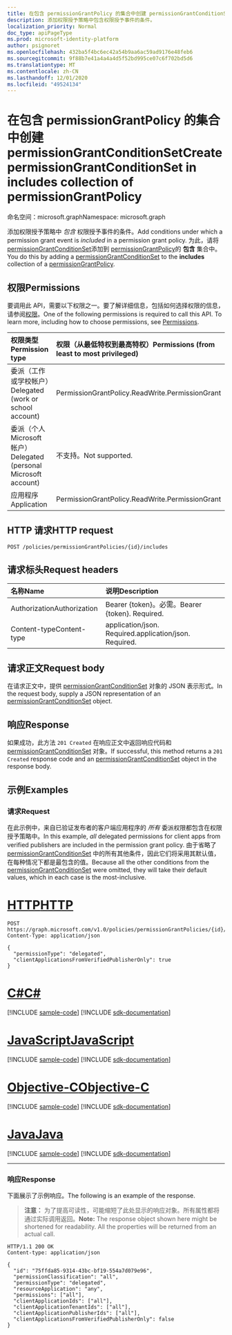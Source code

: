 ```yaml
---
title: 在包含 permissionGrantPolicy 的集合中创建 permissionGrantConditionSet
description: 添加权限授予策略中包含权限授予事件的条件。
localization_priority: Normal
doc_type: apiPageType
ms.prod: microsoft-identity-platform
author: psignoret
ms.openlocfilehash: 432ba5f4bc6ec42a54b9aa6ac59ad9176e48feb6
ms.sourcegitcommit: 9f88b7e41a4a4a4d5f52bd995ce07c6f702bd5d6
ms.translationtype: MT
ms.contentlocale: zh-CN
ms.lasthandoff: 12/01/2020
ms.locfileid: "49524134"
---
```

# <a name="create-permissiongrantconditionset-in-includes-collection-of-permissiongrantpolicy"></a><span data-ttu-id="b9069-103">在包含 permissionGrantPolicy 的集合中创建 permissionGrantConditionSet</span><span class="sxs-lookup"><span data-stu-id="b9069-103">Create permissionGrantConditionSet in includes collection of permissionGrantPolicy</span></span>

<span data-ttu-id="b9069-104">命名空间：microsoft.graph</span><span class="sxs-lookup"><span data-stu-id="b9069-104">Namespace: microsoft.graph</span></span>

<span data-ttu-id="b9069-105">添加权限授予策略中 *包含* 权限授予事件的条件。</span><span class="sxs-lookup"><span data-stu-id="b9069-105">Add conditions under which a permission grant event is *included* in a permission grant policy.</span></span> <span data-ttu-id="b9069-106">为此，请将 [permissionGrantConditionSet](../resources/permissiongrantconditionset.md)添加到 [permissionGrantPolicy](../resources/permissionGrantPolicy.md)的 **包含** 集合中。</span><span class="sxs-lookup"><span data-stu-id="b9069-106">You do this by adding a [permissionGrantConditionSet](../resources/permissiongrantconditionset.md) to the **includes** collection of a  [permissionGrantPolicy](../resources/permissionGrantPolicy.md).</span></span>

## <a name="permissions"></a><span data-ttu-id="b9069-107">权限</span><span class="sxs-lookup"><span data-stu-id="b9069-107">Permissions</span></span>

<span data-ttu-id="b9069-p102">要调用此 API，需要以下权限之一。要了解详细信息，包括如何选择权限的信息，请参阅[权限](/graph/permissions-reference)。</span><span class="sxs-lookup"><span data-stu-id="b9069-p102">One of the following permissions is required to call this API. To learn more, including how to choose permissions, see [Permissions](/graph/permissions-reference).</span></span>

|<span data-ttu-id="b9069-110">权限类型</span><span class="sxs-lookup"><span data-stu-id="b9069-110">Permission type</span></span>      | <span data-ttu-id="b9069-111">权限（从最低特权到最高特权）</span><span class="sxs-lookup"><span data-stu-id="b9069-111">Permissions (from least to most privileged)</span></span>              |
|:--------------------|:---------------------------------------------------------|
|<span data-ttu-id="b9069-112">委派（工作或学校帐户）</span><span class="sxs-lookup"><span data-stu-id="b9069-112">Delegated (work or school account)</span></span> | <span data-ttu-id="b9069-113">PermissionGrant</span><span class="sxs-lookup"><span data-stu-id="b9069-113">Policy.ReadWrite.PermissionGrant</span></span> |
|<span data-ttu-id="b9069-114">委派（个人 Microsoft 帐户）</span><span class="sxs-lookup"><span data-stu-id="b9069-114">Delegated (personal Microsoft account)</span></span> | <span data-ttu-id="b9069-115">不支持。</span><span class="sxs-lookup"><span data-stu-id="b9069-115">Not supported.</span></span>    |
|<span data-ttu-id="b9069-116">应用程序</span><span class="sxs-lookup"><span data-stu-id="b9069-116">Application</span></span> | <span data-ttu-id="b9069-117">PermissionGrant</span><span class="sxs-lookup"><span data-stu-id="b9069-117">Policy.ReadWrite.PermissionGrant</span></span> |

## <a name="http-request"></a><span data-ttu-id="b9069-118">HTTP 请求</span><span class="sxs-lookup"><span data-stu-id="b9069-118">HTTP request</span></span>

<!-- { "blockType": "ignored" } -->

```http
POST /policies/permissionGrantPolicies/{id}/includes
```

## <a name="request-headers"></a><span data-ttu-id="b9069-119">请求标头</span><span class="sxs-lookup"><span data-stu-id="b9069-119">Request headers</span></span>

| <span data-ttu-id="b9069-120">名称</span><span class="sxs-lookup"><span data-stu-id="b9069-120">Name</span></span>       | <span data-ttu-id="b9069-121">说明</span><span class="sxs-lookup"><span data-stu-id="b9069-121">Description</span></span>|
|:-----------|:----------|
| <span data-ttu-id="b9069-122">Authorization</span><span class="sxs-lookup"><span data-stu-id="b9069-122">Authorization</span></span> | <span data-ttu-id="b9069-p103">Bearer {token}。必需。</span><span class="sxs-lookup"><span data-stu-id="b9069-p103">Bearer {token}. Required.</span></span>  |
| <span data-ttu-id="b9069-125">Content-type</span><span class="sxs-lookup"><span data-stu-id="b9069-125">Content-type</span></span> | <span data-ttu-id="b9069-p104">application/json. Required.</span><span class="sxs-lookup"><span data-stu-id="b9069-p104">application/json. Required.</span></span> |

## <a name="request-body"></a><span data-ttu-id="b9069-128">请求正文</span><span class="sxs-lookup"><span data-stu-id="b9069-128">Request body</span></span>

<span data-ttu-id="b9069-129">在请求正文中，提供 [permissionGrantConditionSet](../resources/permissiongrantconditionset.md) 对象的 JSON 表示形式。</span><span class="sxs-lookup"><span data-stu-id="b9069-129">In the request body, supply a JSON representation of an [permissionGrantConditionSet](../resources/permissiongrantconditionset.md) object.</span></span>

## <a name="response"></a><span data-ttu-id="b9069-130">响应</span><span class="sxs-lookup"><span data-stu-id="b9069-130">Response</span></span>

<span data-ttu-id="b9069-131">如果成功，此方法 `201 Created` 在响应正文中返回响应代码和 [permissionGrantConditionSet](../resources/permissiongrantconditionset.md) 对象。</span><span class="sxs-lookup"><span data-stu-id="b9069-131">If successful, this method returns a `201 Created` response code and an [permissionGrantConditionSet](../resources/permissiongrantconditionset.md) object in the response body.</span></span>

## <a name="examples"></a><span data-ttu-id="b9069-132">示例</span><span class="sxs-lookup"><span data-stu-id="b9069-132">Examples</span></span>

### <a name="request"></a><span data-ttu-id="b9069-133">请求</span><span class="sxs-lookup"><span data-stu-id="b9069-133">Request</span></span>

<span data-ttu-id="b9069-134">在此示例中，来自已验证发布者的客户端应用程序的 *所有* 委派权限都包含在权限授予策略中。</span><span class="sxs-lookup"><span data-stu-id="b9069-134">In this example, *all* delegated permissions for client apps from verified publishers are included in the permission grant policy.</span></span> <span data-ttu-id="b9069-135">由于省略了 [permissionGrantConditionSet](../resources/permissiongrantconditionset.md) 中的所有其他条件，因此它们将采用其默认值，在每种情况下都是最包含的值。</span><span class="sxs-lookup"><span data-stu-id="b9069-135">Because all the other conditions from the [permissionGrantConditionSet](../resources/permissiongrantconditionset.md) were omitted, they will take their default values, which in each case is the most-inclusive.</span></span>


# <a name="http"></a>[<span data-ttu-id="b9069-136">HTTP</span><span class="sxs-lookup"><span data-stu-id="b9069-136">HTTP</span></span>](#tab/http)
<!-- {
  "blockType": "request",
  "truncated": true,
  "name": "permissiongrantpolicy_create_includes"
}-->

```http
POST https://graph.microsoft.com/v1.0/policies/permissionGrantPolicies/{id}/includes
Content-Type: application/json

{
  "permissionType": "delegated",
  "clientApplicationsFromVerifiedPublisherOnly": true
}
```
# <a name="c"></a>[<span data-ttu-id="b9069-137">C#</span><span class="sxs-lookup"><span data-stu-id="b9069-137">C#</span></span>](#tab/csharp)
[!INCLUDE [sample-code](../includes/snippets/csharp/permissiongrantpolicy-create-includes-csharp-snippets.md)]
[!INCLUDE [sdk-documentation](../includes/snippets/snippets-sdk-documentation-link.md)]

# <a name="javascript"></a>[<span data-ttu-id="b9069-138">JavaScript</span><span class="sxs-lookup"><span data-stu-id="b9069-138">JavaScript</span></span>](#tab/javascript)
[!INCLUDE [sample-code](../includes/snippets/javascript/permissiongrantpolicy-create-includes-javascript-snippets.md)]
[!INCLUDE [sdk-documentation](../includes/snippets/snippets-sdk-documentation-link.md)]

# <a name="objective-c"></a>[<span data-ttu-id="b9069-139">Objective-C</span><span class="sxs-lookup"><span data-stu-id="b9069-139">Objective-C</span></span>](#tab/objc)
[!INCLUDE [sample-code](../includes/snippets/objc/permissiongrantpolicy-create-includes-objc-snippets.md)]
[!INCLUDE [sdk-documentation](../includes/snippets/snippets-sdk-documentation-link.md)]

# <a name="java"></a>[<span data-ttu-id="b9069-140">Java</span><span class="sxs-lookup"><span data-stu-id="b9069-140">Java</span></span>](#tab/java)
[!INCLUDE [sample-code](../includes/snippets/java/permissiongrantpolicy-create-includes-java-snippets.md)]
[!INCLUDE [sdk-documentation](../includes/snippets/snippets-sdk-documentation-link.md)]

---


### <a name="response"></a><span data-ttu-id="b9069-141">响应</span><span class="sxs-lookup"><span data-stu-id="b9069-141">Response</span></span>

<span data-ttu-id="b9069-142">下面展示了示例响应。</span><span class="sxs-lookup"><span data-stu-id="b9069-142">The following is an example of the response.</span></span>

> <span data-ttu-id="b9069-p106">**注意：** 为了提高可读性，可能缩短了此处显示的响应对象。所有属性都将通过实际调用返回。</span><span class="sxs-lookup"><span data-stu-id="b9069-p106">**Note:** The response object shown here might be shortened for readability. All the properties will be returned from an actual call.</span></span>

<!-- {
  "blockType": "response",
  "truncated": true,
  "@odata.type": "microsoft.graph.permissionGrantConditionSet"
} -->

```http
HTTP/1.1 200 OK
Content-type: application/json

{
  "id": "75ffda85-9314-43bc-bf19-554a7d079e96",
  "permissionClassification": "all",
  "permissionType": "delegated",
  "resourceApplication": "any",
  "permissions": ["all"],
  "clientApplicationIds": ["all"],
  "clientApplicationTenantIds": ["all"],
  "clientApplicationPublisherIds": ["all"],
  "clientApplicationsFromVerifiedPublisherOnly": false
}
```
